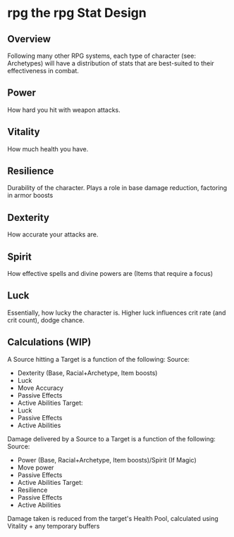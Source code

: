 rpg the rpg Stat Design
=============

Overview
--------

Following many other RPG systems, each type of character (see: Archetypes)
will have a distribution of stats that are best-suited to their effectiveness
in combat.

Power
--------
How hard you hit with weapon attacks.

Vitality
--------
How much health you have.

Resilience
----------
Durability of the character. Plays a role in base damage reduction, factoring in armor boosts

Dexterity
---------
How accurate your attacks are.

Spirit
------
How effective spells and divine powers are (Items that require a focus)

Luck
----
Essentially, how lucky the character is. Higher luck influences crit rate (and crit count), dodge chance.

Calculations (WIP)
------------------

A Source hitting a Target is a function of the following:
Source:
- Dexterity (Base, Racial+Archetype, Item boosts)
- Luck
- Move Accuracy
- Passive Effects
- Active Abilities
Target:
- Luck
- Passive Effects
- Active Abilities

Damage delivered by a Source to a Target is a function of the following:
Source:
- Power (Base, Racial+Archetype, Item boosts)/Spirit (If Magic)
- Move power
- Passive Effects
- Active Abilities
Target:
- Resilience
- Passive Effects
- Active Abilities

Damage taken is reduced from the target's Health Pool, calculated using Vitality + any temporary buffers
